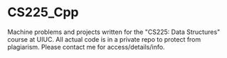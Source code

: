 # CS225_Cpp
Machine problems and projects written for the "CS225: Data Structures" course at UIUC. 
All actual code is in a private repo to protect from plagiarism.
Please contact me for access/details/info.

